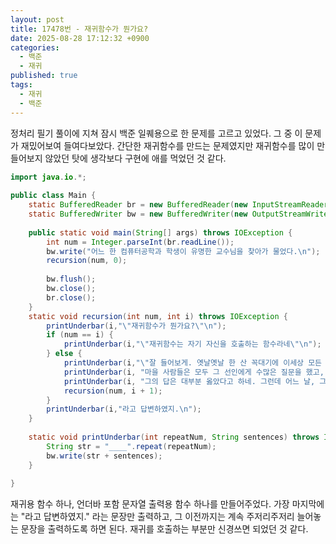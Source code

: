 ```yaml
---
layout: post
title: 17478번 - 재귀함수가 뭔가요?
date: 2025-08-28 17:12:32 +0900
categories:
  - 백준
  - 재귀
published: true
tags:
  - 재귀
  - 백준
---
```

정처리 필기 풀이에 지쳐 잠시 백준 일퀘용으로 한 문제를 고르고 있었다. 그 중 이 문제가 재밌어보여 들여다보았다. 간단한 재귀함수를 만드는 문제였지만 재귀함수를 많이 만들어보지 않았던 탓에 생각보다 구현에 애를 먹었던 것 같다. 

```java
import java.io.*;  
  
public class Main {  
    static BufferedReader br = new BufferedReader(new InputStreamReader(System.in));  
    static BufferedWriter bw = new BufferedWriter(new OutputStreamWriter(System.out));  
  
    public static void main(String[] args) throws IOException {  
        int num = Integer.parseInt(br.readLine());  
        bw.write("어느 한 컴퓨터공학과 학생이 유명한 교수님을 찾아가 물었다.\n");  
        recursion(num, 0);  
  
        bw.flush();  
        bw.close();  
        br.close();  
    }  
    static void recursion(int num, int i) throws IOException {  
        printUnderbar(i,"\"재귀함수가 뭔가요?\"\n");  
        if (num == i) {  
            printUnderbar(i,"\"재귀함수는 자기 자신을 호출하는 함수라네\"\n");  
        } else {  
            printUnderbar(i,"\"잘 들어보게. 옛날옛날 한 산 꼭대기에 이세상 모든 지식을 통달한 선인이 있었어.\n");  
            printUnderbar(i, "마을 사람들은 모두 그 선인에게 수많은 질문을 했고, 모두 지혜롭게 대답해 주었지.\n");  
            printUnderbar(i, "그의 답은 대부분 옳았다고 하네. 그런데 어느 날, 그 선인에게 한 선비가 찾아와서 물었어.\"\n");  
            recursion(num, i + 1);  
        }  
        printUnderbar(i,"라고 답변하였지.\n");  
    }  
  
    static void printUnderbar(int repeatNum, String sentences) throws IOException {  
        String str = "____".repeat(repeatNum);  
        bw.write(str + sentences);  
    }  
  
}
```

재귀용 함수 하나, 언더바 포함 문자열 출력용 함수 하나를 만들어주었다. 가장 마지막에는 "라고 답변하였지." 라는 문장만 출력하고, 그 이전까지는 계속 주저리주저리 늘어놓는 문장을 출력하도록 하면 된다. 재귀를 호출하는 부분만 신경쓰면 되었던 것 같다.